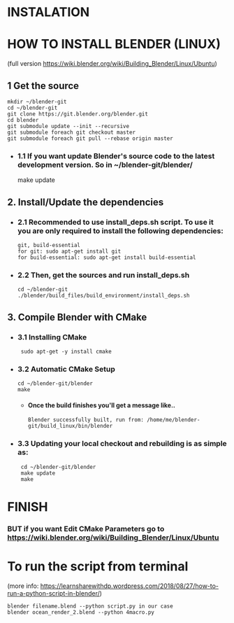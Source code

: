 # INSTALATION

# HOW TO INSTALL BLENDER (LINUX) 
(full version https://wiki.blender.org/wiki/Building_Blender/Linux/Ubuntu)

## 1 Get the source
    
    mkdir ~/blender-git
    cd ~/blender-git
    git clone https://git.blender.org/blender.git
    cd blender
    git submodule update --init --recursive
    git submodule foreach git checkout master
    git submodule foreach git pull --rebase origin master

- ### 1.1 If you want update Blender's source code to the latest development version. So in ~/blender-git/blender/
    
    make update
## 2. Install/Update the dependencies
  - ### 2.1 Recommended to use install_deps.sh script. To use it you are only required to install the following dependencies:

        git, build-essential 
        for git: sudo apt-get install git
        for build-essential: sudo apt-get install build-essential

  - ### 2.2 Then, get the sources and run install_deps.sh

        cd ~/blender-git
        ./blender/build_files/build_environment/install_deps.sh

## 3. Compile Blender with CMake
  - ### 3.1 Installing CMake
  
         sudo apt-get -y install cmake
    
  - ### 3.2 Automatic CMake Setup
  
        cd ~/blender-git/blender
        make
    
    - #### Once the build finishes you'll get a message like..

          Blender successfully built, run from: /home/me/blender-git/build_linux/bin/blender
    
  - ### 3.3 Updating your local checkout and rebuilding is as simple as:
   
         cd ~/blender-git/blender
         make update
         make    
    
 # FINISH
 
 ### BUT if you want Edit CMake Parameters go to https://wiki.blender.org/wiki/Building_Blender/Linux/Ubuntu
    

# To run the script from terminal
(more info: https://learnsharewithdp.wordpress.com/2018/08/27/how-to-run-a-python-script-in-blender/)

    blender filename.blend --python script.py in our case
    blender ocean_render_2.blend --python 4macro.py
  
